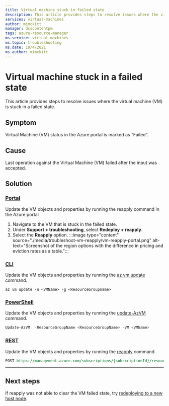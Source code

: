 ```yaml
---
title: Virtual machine stuck in failed state
description: This article provides steps to resolve issues where the virtual machine (VM) is stuck in a failed state. 
services: virtual-machines
author: mimckitt
manager: dcscontentpm
tags: azure-resource-manager
ms.service: virtual-machines
ms.topic: troubleshooting
ms.date: 10/4/2021
ms.author: mimckitt
---
```


# Virtual machine stuck in a failed state

This article provides steps to resolve issues where the virtual machine (VM) is stuck in a failed state.

## Symptom
Virtual Machine (VM) status in the Azure portal is marked as “Failed”. 
## Cause
Last operation against the Virtual Machine (VM) failed after the input was accepted.
## Solution

### [Portal](#tab/portal)
Update the VM objects and properties by running the reapply command in the Azure portal
1. Navigate to the VM that is stuck in the failed state.
1. Under **Support + troubleshooting**, select **Redeploy + reapply**.
1. Select the **Reapply** option.
:::image type="content" source="./media/troubleshoot-vm-reapply/vm-reapply-portal.png" alt-text="Screenshot of the region options with the difference in pricing and eviction rates as a table.":::

### [CLI](#tab/cli)
Update the VM objects and properties by running the [az vm update](https://docs.microsoft.com/cli/azure/vm?view=azure-cli-latest#az_vm_update) command.
```cli
az vm update -n <VMName> -g <ResourceGroupname>
```

### [PowerShell](#tab/powershell)
Update the VM objects and properties by running the [update-AzVM](https://docs.microsoft.com/powershell/module/az.compute/update-azvm?view=azps-6.5.0) command.

```powershell
Update-AzVM  -ResourceGroupName <ResourceGroupName> -VM <VMName>
```

### [REST](#tab/rest)

Update the VM objects and properties by running the [reapply](https://docs.microsoft.com/rest/api/compute/virtual-machines/reapply) command.
 
```rest
POST https://management.azure.com/subscriptions/{subscriptionId}/resourceGroups/{resourceGroupName}/providers/Microsoft.Compute/virtualMachines/{vmName}/reapply?api-version=2021-07-01
```
---


## Next steps
If reapply was not able to clear the VM failed state, try [redeploying to a new host node](redeploy-to-new-node-linux.md).
